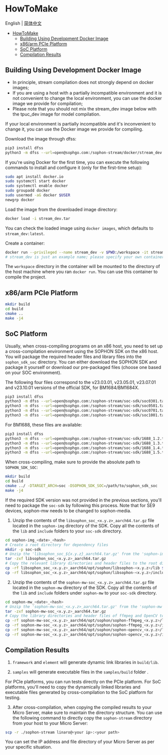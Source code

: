 # HowToMake

English | [简体中文](HowToMake.md)

- [HowToMake](#howtomake)
  - [Building Using Development Docker Image](#building-using-development-docker-image)
  - [x86/arm PCIe Platform](#x86arm-pcie-platform)
  - [SoC Platform](#soc-platform)
  - [Compilation Results](#compilation-results)

## Building Using Development Docker Image

* In principle, stream compilation does not strongly depend on docker images;
* If you are using a host with a partially incompatible environment and it is not convenient to change the local environment, you can use the docker image we provide for compilation;
* Please note that you should not mix the stream_dev image below with the tpuc_dev image for model compilation.

If your local environment is partially incompatible and it's inconvenient to change it, you can use the Docker image we provide for compiling.

Download the image through dfss:

```bash
pip3 install dfss
python3 -m dfss --url=open@sophgo.com:/sophon-stream/docker/stream_dev.tar
```

If you're using Docker for the first time, you can execute the following commands to install and configure it (only for the first-time setup):

```bash
sudo apt install docker.io
sudo systemctl start docker
sudo systemctl enable docker
sudo groupadd docker
sudo usermod -aG docker $USER
newgrp docker
```

Load the image from the downloaded image directory:

```bash
docker load -i stream_dev.tar
```

You can check the loaded image using `docker images`, which defaults to `stream_dev:latest`.

Create a container:

```bash
docker run --privileged --name stream_dev -v $PWD:/workspace -it stream_dev:latest
# stream_dev is just an example name; please specify your own container name.
```

The `workspace` directory in the container will be mounted to the directory of the host machine where you ran `docker run`. You can use this container to compile the project.

## x86/arm PCIe Platform
```bash
mkdir build
cd build
cmake ..
make -j4
```

## SoC Platform
Usually, when cross-compiling programs on an x86 host, you need to set up a cross-compilation environment using the SOPHON SDK on the x86 host. You will package the required header files and library files into the `sophon_sdk_soc` directory. You can either download the SOPHON SDK and package it yourself or download our pre-packaged files (choose one based on your SOC environment).

The following four files correspond to the v23.03.01, v23.05.01, v23.07.01 and v23.10.01 versions of the official SDK, for BM1684/BM1684X.

```bash
pip3 install dfss
python3 -m dfss --url=open@sophgo.com:/sophon-stream/soc-sdk/soc0301.tar.gz
python3 -m dfss --url=open@sophgo.com:/sophon-stream/soc-sdk/soc0501.tar.gz
python3 -m dfss --url=open@sophgo.com:/sophon-stream/soc-sdk/soc0701.tar.gz
python3 -m dfss --url=open@sophgo.com:/sophon-stream/soc-sdk/soc1001.tar.gz
```

For BM1688, these files are available:
```bash
pip3 install dfss
python3 -m dfss --url=open@sophgo.com:/sophon-stream/soc-sdk/1688_1.2.tar.gz
python3 -m dfss --url=open@sophgo.com:/sophon-stream/soc-sdk/1688_1.3.tar.gz
python3 -m dfss --url=open@sophgo.com:/sophon-stream/soc-sdk/1688_1.4.tar.gz
python3 -m dfss --url=open@sophgo.com:/sophon-stream/soc-sdk/1688_1.5.tar.gz
```

When cross-compiling, make sure to provide the absolute path to `SOPHON_SDK_SOC`:

```bash
mkdir build
cd build
cmake ../ -DTARGET_ARCH=soc -DSOPHON_SDK_SOC=/path/to/sophon_sdk_soc
make -j4
```

If the required SDK version was not provided in the previous sections, you'll need to package the `soc-sdk` by following this process. Note that for SE9 devices, sophon-mw needs to be changed to sophon-media.

1. Unzip the contents of the `libsophon_soc_<x.y.z>_aarch64.tar.gz` file located in the `sophon-img` directory of the SDK. Copy all the contents of the `lib` and `include` folders to your `soc-sdk` directory.

```bash
cd sophon-img_<date>_<hash>
# Create a root directory for dependency files
mkdir -p soc-sdk
# Unzip the 'libsophon_soc_${x.y.z}_aarch64.tar.gz' from the 'sophon-img' release package, where x.y.z is the version number.
tar -zxf libsophon_soc_<x.y.z>_aarch64.tar.gz
# Copy the relevant library directories and header files to the root directory of the dependency files
cp -rf libsophon_soc_<x.y.z>_aarch64/opt/sophon/libsophon-<x.y.z>/lib ${soc-sdk}
cp -rf libsophon_soc_<x.y.z>_aarch64/opt/sophon/libsophon-<x.y.z>/include ${soc-sdk}
```

2. Unzip the contents of the `sophon-mw-soc_<x.y.z>_aarch64.tar.gz` file located in the `sophon-mw` directory of the SDK. Copy all the contents of the `lib` and `include` folders under `sophon-mw` to your `soc-sdk` directory.

```bash
cd sophon-mw_<date>_<hash>
# Unzip the 'sophon-mw-soc_<x.y.z>_aarch64.tar.gz' from the 'sophon-mw' package, where x.y.z is the version number.
tar -zxf sophon-mw-soc_<x.y.z>_aarch64.tar.gz
# Copy the library directories and header files of ffmpeg and OpenCV to the root directory of the dependency files.
cp -rf sophon-mw-soc_<x.y.z>_aarch64/opt/sophon/sophon-ffmpeg_<x.y.z>/lib ${soc-sdk}
cp -rf sophon-mw-soc_<x.y.z>_aarch64/opt/sophon/sophon-ffmpeg_<x.y.z>/include ${soc-sdk}
cp -rf sophon-mw-soc_<x.y.z>_aarch64/opt/sophon/sophon-opencv_<x.y.z>/lib ${soc-sdk}
cp -rf sophon-mw-soc_<x.y.z>_aarch64/opt/sophon/sophon-opencv_<x.y.z>/include ${soc-sdk}
```

## Compilation Results

1. `framework` and `element` will generate dynamic link libraries in `build/lib`.

2. `samples` will generate executable files in the `samples/build` folder .

For PCIe platforms, you can run tests directly on the PCIe platform. For SoC platforms, you'll need to copy the dynamically linked libraries and executable files generated by cross-compilation to the SoC platform for testing.

3. After cross-compilation, when copying the compiled results to your Micro Server, make sure to maintain the directory structure. You can use the following command to directly copy the `sophon-stream` directory from your host to your Micro Server:

```bash
scp -r ./sophon-stream linaro@<your ip>:<your path>
```

You can set the IP address and file directory of your Micro Server as per your specific situation.